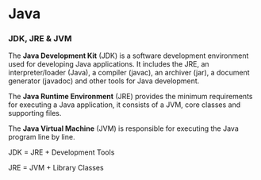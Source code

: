 # Java

### JDK, JRE & JVM

The **Java Development Kit** \(JDK\) is a software development environment used for developing Java applications. It includes the JRE, an interpreter/loader \(Java\), a compiler \(javac\), an archiver \(jar\), a document generator \(javadoc\) and other tools for Java development.

The **Java Runtime Environment** \(JRE\) provides the minimum requirements for executing a Java application, it consists of a JVM, core classes and supporting files.

The **Java Virtual Machine** \(JVM\) is responsible for executing the Java program line by line. 

JDK = JRE + Development Tools

JRE = JVM + Library Classes



